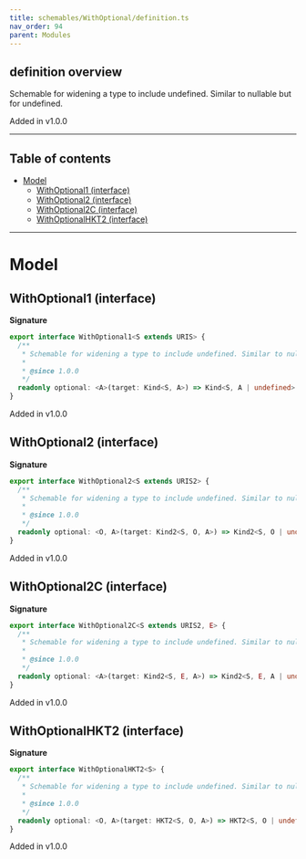 ```yaml
---
title: schemables/WithOptional/definition.ts
nav_order: 94
parent: Modules
---
```


## definition overview

Schemable for widening a type to include undefined. Similar to nullable but for undefined.

Added in v1.0.0

---

<h2 class="text-delta">Table of contents</h2>

- [Model](#model)
  - [WithOptional1 (interface)](#withoptional1-interface)
  - [WithOptional2 (interface)](#withoptional2-interface)
  - [WithOptional2C (interface)](#withoptional2c-interface)
  - [WithOptionalHKT2 (interface)](#withoptionalhkt2-interface)

---

# Model

## WithOptional1 (interface)

**Signature**

```ts
export interface WithOptional1<S extends URIS> {
  /**
   * Schemable for widening a type to include undefined. Similar to nullable but for undefined.
   *
   * @since 1.0.0
   */
  readonly optional: <A>(target: Kind<S, A>) => Kind<S, A | undefined>
}
```

Added in v1.0.0

## WithOptional2 (interface)

**Signature**

```ts
export interface WithOptional2<S extends URIS2> {
  /**
   * Schemable for widening a type to include undefined. Similar to nullable but for undefined.
   *
   * @since 1.0.0
   */
  readonly optional: <O, A>(target: Kind2<S, O, A>) => Kind2<S, O | undefined, A | undefined>
}
```

Added in v1.0.0

## WithOptional2C (interface)

**Signature**

```ts
export interface WithOptional2C<S extends URIS2, E> {
  /**
   * Schemable for widening a type to include undefined. Similar to nullable but for undefined.
   *
   * @since 1.0.0
   */
  readonly optional: <A>(target: Kind2<S, E, A>) => Kind2<S, E, A | undefined>
}
```

Added in v1.0.0

## WithOptionalHKT2 (interface)

**Signature**

```ts
export interface WithOptionalHKT2<S> {
  /**
   * Schemable for widening a type to include undefined. Similar to nullable but for undefined.
   *
   * @since 1.0.0
   */
  readonly optional: <O, A>(target: HKT2<S, O, A>) => HKT2<S, O | undefined, A | undefined>
}
```

Added in v1.0.0
